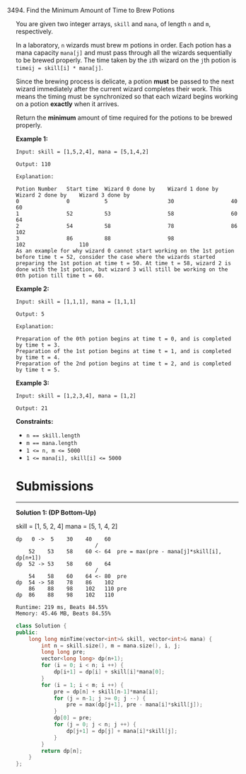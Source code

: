 3494. Find the Minimum Amount of Time to Brew Potions

You are given two integer arrays, `skill` and `mana`, of length `n` and `m`, respectively.

In a laboratory, `n` wizards must brew m potions in order. Each potion has a mana capacity `mana[j]` and must pass through all the wizards sequentially to be brewed properly. The time taken by the `i`th wizard on the `j`th potion is `timeij = skill[i] * mana[j]`.

Since the brewing process is delicate, a potion **must** be passed to the next wizard immediately after the current wizard completes their work. This means the timing must be synchronized so that each wizard begins working on a potion **exactly** when it arrives. ​

Return the **minimum** amount of time required for the potions to be brewed properly.

 

**Example 1:**
```
Input: skill = [1,5,2,4], mana = [5,1,4,2]

Output: 110

Explanation:

Potion Number	Start time	Wizard 0 done by	Wizard 1 done by	Wizard 2 done by	Wizard 3 done by
0	            0	        5	                30	                40	                60
1	            52	        53	                58	                60	                64
2	            54	        58	                78	                86	                102
3	            86	        88	                98	                102	                110
As an example for why wizard 0 cannot start working on the 1st potion before time t = 52, consider the case where the wizards started preparing the 1st potion at time t = 50. At time t = 58, wizard 2 is done with the 1st potion, but wizard 3 will still be working on the 0th potion till time t = 60.
```

**Example 2:**
```
Input: skill = [1,1,1], mana = [1,1,1]

Output: 5

Explanation:

Preparation of the 0th potion begins at time t = 0, and is completed by time t = 3.
Preparation of the 1st potion begins at time t = 1, and is completed by time t = 4.
Preparation of the 2nd potion begins at time t = 2, and is completed by time t = 5.
```

**Example 3:**
```
Input: skill = [1,2,3,4], mana = [1,2]

Output: 21
```
 

**Constraints:**

* `n == skill.length`
* `m == mana.length`
* `1 <= n, m <= 5000`
* `1 <= mana[i], skill[i] <= 5000`

# Submissions
---
**Solution 1: (DP Bottom-Up)**

   skill =    [1,    5,    2,    4]
    mana =    [5,    1,    4,    2]
                
    dp   0 ->  5    30    40    60
                             /      
        52    53    58    60 <- 64  pre = max(pre - mana[j]*skill[i],  dp[n+1])
    dp  52 -> 53    58    60    64
                             /
        54    58    60    64 <- 80  pre
    dp  54 -> 58    78    86    102
        86    88    98    102   110 pre
    dp  86    88    98    102   110

```
Runtime: 219 ms, Beats 84.55%
Memory: 45.46 MB, Beats 84.55%
```
```c++
class Solution {
public:
    long long minTime(vector<int>& skill, vector<int>& mana) {
        int n = skill.size(), m = mana.size(), i, j;
        long long pre;
        vector<long long> dp(n+1);
        for (i = 0; i < n; i ++) {
            dp[i+1] = dp[i] + skill[i]*mana[0];
        }
        for (i = 1; i < m; i ++) {
            pre = dp[n] + skill[n-1]*mana[i];
            for (j = n-1; j >= 0; j --) {
                pre = max(dp[j+1], pre - mana[i]*skill[j]);
            }
            dp[0] = pre;
            for (j = 0; j < n; j ++) {
                dp[j+1] = dp[j] + mana[i]*skill[j];
            }
        }
        return dp[n];
    }
};
```

